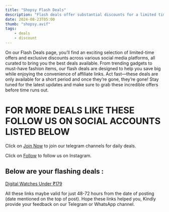 ```yaml
---
title: "Shopsy Flash Deals"
description: "Flash deals offer substantial discounts for a limited time, urging quick decisions to secure the ultimate savings."
date: 2024-08-23T05:00
thumb: "shopsy.avif"
tags: 
    - deals
    - discount
---
```


On our Flash Deals page, you’ll find an exciting selection of limited-time offers and exclusive discounts across various social media platforms, all curated to bring you the best deals available. From trending gadgets to must-have fashion items, our flash deals are designed to help you save big while enjoying the convenience of affiliate links. Act fast—these deals are only available for a short period and once they’re gone, they’re gone! Stay tuned for the latest updates and make sure to grab these incredible offers before time runs out.

# FOR MORE DEALS LIKE THESE FOLLOW US ON SOCIAL ACCOUNTS LISTED BELOW

Click on [Join Now](https://telegram.me/thecheapstore1 "Join Now Link") to join our telegram channels for daily deals.

Click on [Follow](https://www.instagram.com/tcs.offers/ "Follow Link") to follow us on Instagram.

## Below are your flashing deals :

[Digital Watches Under ₹179](https://bitli.in/Z3OektM)



All these links maybe valid for just 48-72 hours from the date of posting (date mentioned on the top of post). Hope these links helped you, Kindly provide your feedback on our Telegram or WhatsApp channel.